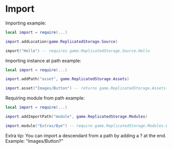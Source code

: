 # Import

Importing example:
```lua
local import = require(...)

import.addLocation(game.ReplicatedStorage.Source)

import("Hello") -- requires game.ReplicatedStorage.Source.Hello
```

Importing instance at path example:
```lua
local import = require(...)

import.addPath("asset", game.ReplicatedStorage.Assets)

import.asset("Images/Button") -- returns game.ReplicatedStorage.Assets.Images.Button
```

Requiring module from path example:
```lua
local import = require(...)

import.addImportPath("module", game.ReplicatedStorage.Modules)

import.module("Extras/Bye") -- require game.ReplicatedStorage.Modules.Extras.Bye
```

Extra tip:
You can import a descendant from a path by adding a ? at the end.
Example: "Images/Button?"
